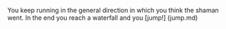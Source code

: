 You keep running in the general direction in which you think the shaman went. In the end you reach 
 a waterfall and you [jump!] (jump.md)


